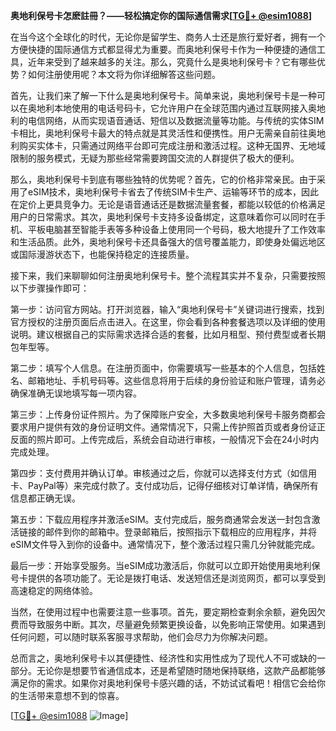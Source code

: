 **奥地利保号卡怎麽註冊？——轻松搞定你的国际通信需求[[TG💪+ @esim1088](https://t.me/s/esim1088)]**

在当今这个全球化的时代，无论你是留学生、商务人士还是旅行爱好者，拥有一个方便快捷的国际通信方式都显得尤为重要。而奥地利保号卡作为一种便捷的通信工具，近年来受到了越来越多的关注。那么，究竟什么是奥地利保号卡？它有哪些优势？如何注册使用呢？本文将为你详细解答这些问题。

首先，让我们来了解一下什么是奥地利保号卡。简单来说，奥地利保号卡是一种可以在奥地利本地使用的电话号码卡，它允许用户在全球范围内通过互联网接入奥地利的电信网络，从而实现语音通话、短信以及数据流量等功能。与传统的实体SIM卡相比，奥地利保号卡最大的特点就是其灵活性和便携性。用户无需亲自前往奥地利购买实体卡，只需通过网络平台即可完成注册和激活过程。这种无国界、无地域限制的服务模式，无疑为那些经常需要跨国交流的人群提供了极大的便利。

那么，奥地利保号卡到底有哪些独特的优势呢？首先，它的价格非常亲民。由于采用了eSIM技术，奥地利保号卡省去了传统SIM卡生产、运输等环节的成本，因此在定价上更具竞争力。无论是语音通话还是数据流量套餐，都能以较低的价格满足用户的日常需求。其次，奥地利保号卡支持多设备绑定，这意味着你可以同时在手机、平板电脑甚至智能手表等多种设备上使用同一个号码，极大地提升了工作效率和生活品质。此外，奥地利保号卡还具备强大的信号覆盖能力，即使身处偏远地区或国际漫游状态下，也能保持稳定的连接质量。

接下来，我们来聊聊如何注册奥地利保号卡。整个流程其实并不复杂，只需要按照以下步骤操作即可：

第一步：访问官方网站。打开浏览器，输入“奥地利保号卡”关键词进行搜索，找到官方授权的注册页面后点击进入。在这里，你会看到各种套餐选项以及详细的使用说明。建议根据自己的实际需求选择合适的套餐，比如月租型、预付费型或者长期包年型等。

第二步：填写个人信息。在注册页面中，你需要填写一些基本的个人信息，包括姓名、邮箱地址、手机号码等。这些信息将用于后续的身份验证和账户管理，请务必确保准确无误地填写每一项内容。

第三步：上传身份证件照片。为了保障账户安全，大多数奥地利保号卡服务商都会要求用户提供有效的身份证明文件。通常情况下，只需上传护照首页或者身份证正反面的照片即可。上传完成后，系统会自动进行审核，一般情况下会在24小时内完成处理。

第四步：支付费用并确认订单。审核通过之后，你就可以选择支付方式（如信用卡、PayPal等）来完成付款了。支付成功后，记得仔细核对订单详情，确保所有信息都正确无误。

第五步：下载应用程序并激活eSIM。支付完成后，服务商通常会发送一封包含激活链接的邮件到你的邮箱中。登录邮箱后，按照指示下载相应的应用程序，并将eSIM文件导入到你的设备中。通常情况下，整个激活过程只需几分钟就能完成。

最后一步：开始享受服务。当eSIM成功激活后，你就可以立即开始使用奥地利保号卡提供的各项功能了。无论是拨打电话、发送短信还是浏览网页，都可以享受到高速稳定的网络体验。

当然，在使用过程中也需要注意一些事项。首先，要定期检查剩余余额，避免因欠费而导致服务中断。其次，尽量避免频繁更换设备，以免影响正常使用。如果遇到任何问题，可以随时联系客服寻求帮助，他们会尽力为你解决问题。

总而言之，奥地利保号卡以其便捷性、经济性和实用性成为了现代人不可或缺的一部分。无论你是想要节省通信成本，还是希望随时随地保持联络，这款产品都能够满足你的需求。如果你对奥地利保号卡感兴趣的话，不妨试试看吧！相信它会给你的生活带来意想不到的惊喜。

[[TG💪+ @esim1088](https://t.me/s/esim1088) ![Image](https://i.postimg.cc/4NQfJmqS/Snipaste-2025-05-13-00-14-12.png)]